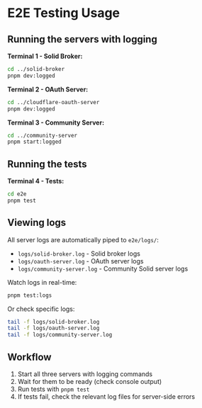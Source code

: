 # E2E Testing Usage

## Running the servers with logging

**Terminal 1 - Solid Broker:**
```bash
cd ../solid-broker
pnpm dev:logged
```

**Terminal 2 - OAuth Server:**
```bash
cd ../cloudflare-oauth-server  
pnpm dev:logged
```

**Terminal 3 - Community Server:**
```bash
cd ../community-server
pnpm start:logged
```

## Running the tests

**Terminal 4 - Tests:**
```bash
cd e2e
pnpm test
```

## Viewing logs

All server logs are automatically piped to `e2e/logs/`:
- `logs/solid-broker.log` - Solid broker logs
- `logs/oauth-server.log` - OAuth server logs  
- `logs/community-server.log` - Community Solid server logs

Watch logs in real-time:
```bash
pnpm test:logs
```

Or check specific logs:
```bash
tail -f logs/solid-broker.log
tail -f logs/oauth-server.log
tail -f logs/community-server.log
```

## Workflow

1. Start all three servers with logging commands
2. Wait for them to be ready (check console output)
3. Run tests with `pnpm test`
4. If tests fail, check the relevant log files for server-side errors